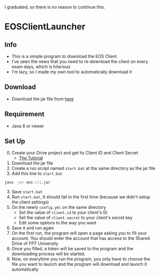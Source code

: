 I graduated, so there is no reason to continue this.

# EOSClientLauncher

## Info

* This is a simple program to download the EOS Client
* I've seen the news that you need to re-download the client on every exam days, which is hilarious
* I'm lazy, so I made my own tool to automatically download it

## Download

* Download the jar file from [here](https://github.com/HSGamer/EOSClientLauncher/releases/latest)

## Requirement

* Java 8 or newer

## Set Up

0. Create your Drive project and get its Client ID and Client Secret
    * [The Tutorial](https://theonetechnologies.com/blog/post/how-to-get-google-app-client-id-and-client-secret)
1. Download the jar file
2. Create a run script named `start.bat` at the same directory as the jar file
3. Add this line to `start.bat`
```bat
java -jar eos-cli.jar
```
3. Save `start.bat`
4. Run `start.bat`, It should fail in the first time (because we didn't setup the client settings)
5. On the newly `config.yml` on the same directory
    * Set the value of `client.id` to your client's ID
    * Set the value of `client.secret` to your client's secret key
    * Edit some options to the way you want
6. Save it and run again
7. On the first run, the program will open a page asking you to fill your account. You should enter the account that has
   access to the Shared Drive of FPT University
7. Once you filled, a token will be saved to the program and the downloading process will be started.
8. Now, on everytime you run the program, you only have to choose the file you want to launch and the program will download and launch it automatically
